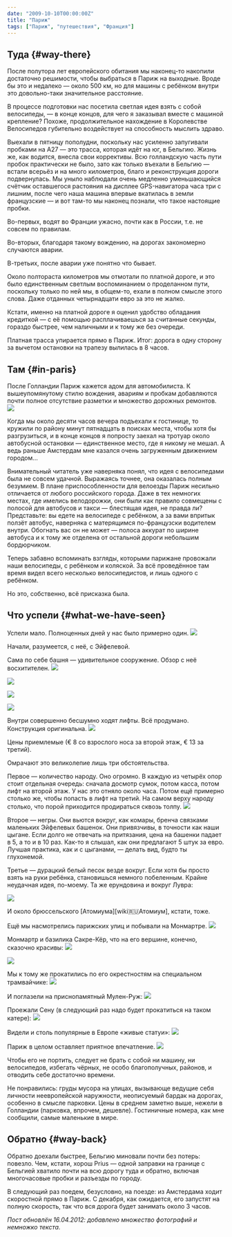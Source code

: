 ```yaml
---
date: "2009-10-10T00:00:00Z"
title: "Париж"
tags: ["Париж", "путешествия", "Франция"]
---
```


## Туда {#way-there}

После полутора лет европейского обитания мы наконец-то накопили достаточно решимости, чтобы выбраться в Париж на выходные. Вроде бы это и недалеко — около 500 км, но для машины с ребёнком внутри это довольно-таки значительное расстояние.

В процессе подготовки нас посетила светлая идея взять с собой велосипеды, — в конце концов, для чего я заказывал вместе с машиной крепление? Похоже, продолжительное нахождение в Королевстве Велосипедов губительно воздействует на способность мыслить здраво.

<!--more-->

Выехали в пятницу пополудни, поскольку нас усиленно запугивали пробками на А27 — это трасса, которая идёт на юг, в Бельгию. Жизнь же, как водится, внесла свои коррективы. Всю голландскую часть пути пробок практически не было, зато как только въехали в Бельгию — встали всерьёз и на много километров, благо и реконструкция дороги подвернулась. Мы уныло наблюдали очень медленно уменьшающийся счётчик оставшегося растояния на дисплее GPS-навигатора часа три с лишним, после чего наша машина впервые вкатилась в земли французские — и вот там-то мы наконец познали, что такое настоящие пробки.

Во-первых, водят во Франции ужасно, почти как в России, т.е. не совсем по правилам.

Во-вторых, благодаря такому вождению, на дорогах закономерно случаются аварии.

В-третьих, после аварии уже понятно что бывает.

Около полтораста километров мы отмотали по платной дороге, и это было единственным светлым воспоминанием о проделанном пути, поскольку только по ней мы, в общем-то, ехали в полном смысле этого слова. Даже отданных четырнадцати евро за это не жалко.

Кстати, именно на платной дороге я оценил удобство обладания кредиткой — с её помощью расплачиваешься за считанные секунды, гораздо быстрее, чем наличными и к тому же без очереди.

Платная трасса упирается прямо в Париж. Итог: дорога в одну сторону за вычетом остановки на трапезу вылилась в 8 часов.

## Там {#in-paris}

После Голландии Париж кажется адом для автомобилиста. К вышеупомянутому стилю вождения, авариям и пробкам добавляются почти полное отсутствие разметки и множество дорожных ремонтов.
![](img:2.bp.blogspot.com/-ZfY2B0T66H4/T4wgATEFrpI/AAAAAAAAO2c/_tUvX943Fwc/s1600/imgp2780.picasaweb.jpg:a)

Когда мы около десяти часов вечера подъехали к гостинице, то кружили по району минут пятнадцать в поисках места, чтобы хотя бы разгрузиться, и в конце концов я попросту заехал на тротуар около автобусной остановки — единственное место, где я никому не мешал. А ведь раньше Амстердам мне казался очень загруженным движением городом…

Внимательный читатель уже наверняка понял, что идея с велосипедами была не совсем удачной. Выражаясь точнее, она оказалась полным безумием. В плане приспособленности для велоезды Париж несильно отличается от любого российского города. Даже в тех немногих местах, где имелись велодорожки, они были как правило совмещены с полосой для автобусов и такси — блестящая идея, не правда ли? Представьте: вы едете на велосипеде с ребёнком, а за вами впритык ползёт автобус, наверняка с матерящимся по-французски водителем внутри. Обогнать вас он не может — полоса аккурат по ширине автобуса и к тому же отделена от остальной дороги небольшим бордюрчиком.

Теперь забавно вспоминать взгляды, которыми парижане провожали наши велосипеды, с ребёнком и коляской. За всё проведённое там время видел всего несколько велосипедистов, и лишь одного с ребёнком.

Но это, собственно, всё присказка была.

## Что успели {#what-we-have-seen}

Успели мало. Полноценных дней у нас было примерно один.
![](img:3.bp.blogspot.com/-1J7sGe3fftw/T4wfZTNxnXI/AAAAAAAAOyw/FcZabpFc-78/s1600/imgp2762.picasaweb.jpg:a)

Начали, разумеется, с неё, с Эйфелевой.

Сама по себе башня — удивительное сооружение. Обзор с неё восхитителен.
![](img:4.bp.blogspot.com/-RMz8qeLSZyU/T4wgDpmSjhI/AAAAAAAAO2k/amdhkH4_9Jo/s1600/imgp2767.picasaweb.jpg:a)

![](img:3.bp.blogspot.com/-B4GTnjnRVnc/T4wfSliiwwI/AAAAAAAAOyI/NqTlcBQce4k/s1600/imgp2783.picasaweb.jpg:a)

![](img:4.bp.blogspot.com/-ToShJE_7B9o/T4wfsa36z_I/AAAAAAAAO0c/r_UAUO84bbI/s1600/imgp2782.picasaweb.jpg:a)

![](img:2.bp.blogspot.com/-e7iqw9OFLAc/T4wgF0W1s8I/AAAAAAAAO20/uXZJ9vZBuPc/s1600/imgp2779.picasaweb.jpg:a)

Внутри совершенно бесшумно ходят лифты. Всё продумано. Конструкция оригинальна.
![](img:2.bp.blogspot.com/-_w_XmjrPQNg/T4wf_OepGKI/AAAAAAAAO2Q/TR_-warTHNI/s1600/imgp2765.picasaweb.jpg:a)

Цены приемлемые (€ 8 со взрослого носа за второй этаж, € 13 за третий).

Омрачают это великолепие лишь три обстоятельства.

Первое — количество народу. Оно огромно. В каждую из четырёх опор стоит отдельная очередь: сначала досмотр сумок, потом касса, потом лифт на второй этаж. У нас это отняло около часа. Потом ещё примерно столько же, чтобы попасть в лифт на третий. На самом верху народу столько, что порой приходится продираться сквозь толпу.
![](img:2.bp.blogspot.com/-BDCUQyy434s/T4wnmQxYtsI/AAAAAAAAO5U/Raz-R5GzwGw/s1600/imgp2766.picasaweb.jpg:a)

Второе — негры. Они вьются вокруг, как комары, бренча связками маленьких Эйфелевых башенок. Они привязчивы, в точности как наши цыгане. Если долго не отвечать на притязания, цена на башенки падает в 5, а то и в 10 раз. Как-то я слышал, как они предлагают 5 штук за евро. Лучшая практика, как и с цыганами, — делать вид, будто ты глухонемой.

Третье — дурацкий белый песок везде вокруг. Если хотя бы просто взять на руки ребёнка, становишься немного побеленным. Крайне неудачная идея, по-моему. Та же ерундовина и вокруг Лувра:

![](img:1.bp.blogspot.com/-w0-s9NTdn8U/T4wfWnhtkPI/AAAAAAAAOyk/Ll0ABsLKCqg/s1600/imgp2799.picasaweb.jpg:a)

И около брюссельского [Атомиума][wiki:ru:Атомиум], кстати, тоже.

Ещё мы насмотрелись парижских улиц и побывали на Монмартре.
![](img:2.bp.blogspot.com/-YyeqwxAarHE/T4wf3qwBTrI/AAAAAAAAO1g/CI29Y3Kk2eo/s1600/imgp2834.picasaweb.jpg:a)

Монмартр и базилика Сакре-Кёр, что на его вершине, конечно, сказочно красивы:
![](img:4.bp.blogspot.com/-Qmixy6H80qc/T4wfVUxbfDI/AAAAAAAAOyY/Ay91QVqInKE/s1600/imgp2828.picasaweb.jpg:a)

![](img:3.bp.blogspot.com/-_0seTcu2iHw/T4wfpx_sn8I/AAAAAAAAO3w/suMqAMd3jnE/s1600/imgp2858.picasaweb.jpg:a)

Мы к тому же прокатились по его окрестностям на специальном трамвайчике:
![](img:1.bp.blogspot.com/-sgzAwy2MVvg/T4wgKDDzBiI/AAAAAAAAO3I/bDGEsXFpftA/s1600/imgp2884.picasaweb.jpg:a)

И поглазели на приснопамятный Мулен-Руж:
![](img:1.bp.blogspot.com/-BeoTeUrNRQI/T4wf7kD6s4I/AAAAAAAAO14/aqC68H_Tp14/s1600/imgp2875.picasaweb.jpg:a)

Проежали Сену (в следующий раз надо будет прокатиться на таком катере):
![](img:4.bp.blogspot.com/-xxJn5xtJUas/T4wfu7zV6yI/AAAAAAAAO0s/a6ismEdWKdk/s1600/imgp2792.picasaweb.jpg:a)

Видели и столь популярные в Европе «живые статуи»:
![](img:2.bp.blogspot.com/-SuJiT6nBn1s/T4wfkn1ojxI/AAAAAAAAOz4/8xzo21ncQL8/s1600/imgp2862.picasaweb.jpg:a)

Париж в целом оставляет приятное впечатление.
![](img:3.bp.blogspot.com/-dtpDKR0w3oA/T4wfxjsNuWI/AAAAAAAAO04/KzTpNpyY1-A/s1600/imgp2756.picasaweb.jpg:a)

Чтобы его не портить, следует не брать с собой ни машину, ни велосипедов, избегать чёрных, не особо благополучных, районов, и отводить себе достаточно времени.

Не понравились: груды мусора на улицах, вызывающе ведущие себя личности неевропейской наружности, неописуемый бардак на дорогах, особенно в смысле парковки. Цены в среднем заметно выше, нежели в Голландии (парковка, впрочем, дешевле). Гостиничные номера, как мне сообщили, самые маленькие в мире.

## Обратно {#way-back}

Обратно доехали быстрее, Бельгию миновали почти без потерь: повезло. Чем, кстати, хорош Prius — одной заправки на границе с Бельгией хватило почти на всю дорогу туда и обратно, включая многочасовые пробки и разъезды по городу.

В следующий раз поедем, безусловно, на поезде: из Амстердама ходит скоростной прямо в Париж. С декабря, как ожидается, его запустят на полную скорость, так что вся дорога будет занимать около 3 часов.

*Пост обновлён 16.04.2012: добавлено множество фотографий и немножко текста.*
